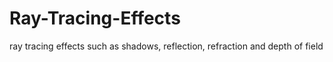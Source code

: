# Ray-Tracing-Effects
ray tracing effects such as shadows, reflection, refraction and depth of field
